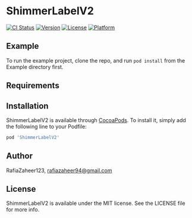 # ShimmerLabelV2

[![CI Status](https://img.shields.io/travis/RafiaZaheer123/ShimmerLabelV2.svg?style=flat)](https://travis-ci.org/RafiaZaheer123/ShimmerLabelV2)
[![Version](https://img.shields.io/cocoapods/v/ShimmerLabelV2.svg?style=flat)](https://cocoapods.org/pods/ShimmerLabelV2)
[![License](https://img.shields.io/cocoapods/l/ShimmerLabelV2.svg?style=flat)](https://cocoapods.org/pods/ShimmerLabelV2)
[![Platform](https://img.shields.io/cocoapods/p/ShimmerLabelV2.svg?style=flat)](https://cocoapods.org/pods/ShimmerLabelV2)

## Example

To run the example project, clone the repo, and run `pod install` from the Example directory first.

## Requirements

## Installation

ShimmerLabelV2 is available through [CocoaPods](https://cocoapods.org). To install
it, simply add the following line to your Podfile:

```ruby
pod 'ShimmerLabelV2'
```

## Author

RafiaZaheer123, rafiazaheer94@gmail.com

## License

ShimmerLabelV2 is available under the MIT license. See the LICENSE file for more info.
